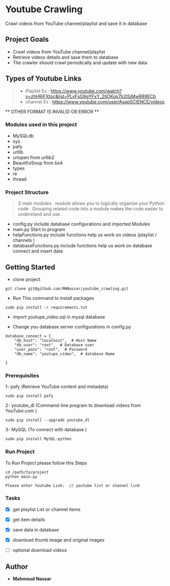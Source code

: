 # Youtube Crawling

Crawl videos from YouTube channel/playlist  and save it in database

## Project Goals

* Crawl videos from YouTube channel/playlist
* Retrieve videos details and save them to database
* The crawler should crawl periodically and update with new data

## Types of Youtube Links

> * Playlist Ex : https://www.youtube.com/watch?v=ztiHRiFXtoc&list=PLvFsG9gYFxY_2tiOKgs7b2lSjMwR89ECb
> * channel  Ex : https://www.youtube.com/user/AsapSCIENCE/videos

** OTHER FORMAT IS INVALID OR ERROR **

### Modules used in this project
- MySQLdb
- sys
- pafy
- urllib
- urlopen from urllib2
- BeautifulSoup from bs4
- types
- re
- thread

### Project Structure

> 3 main modules . module allows you to logically organize your Python code .
Grouping related code into a module makes the code easier to understand and use .

* config.py include database configurations and imported Modules 
* main.py Start to program
* helpFunctions.py include functions help us work on videos (playlist / channels )
* databaseFunctions.py include functions help us work on database  connect and insert data

## Getting Started

* clone project

```
git clone git@github.com:MHNassar/youtube_crawling.git
```
* Run This command to install packages 
```
sudo pip install -r requirements.txt
```
* import youtupe_video.sql in mysql database

* Change you database server configurations in config.py

```
database_connect = {
    "db_host": "localhost",  # Host Name
    "db_user": "root",  # Database user
    "user_pass": "root",  # Password
    "db_name": "youtupe_video",  # database Name

}
```

### Prerequisites

1- pafy (Retrieve YouTube content and metadata)

```
sudo pip install pafy

```
2- youtube_dl (Command-line program to download videos from YouTube.com )

```
sudo pip install --upgrade youtube_dl

```
3- MySQL (To connect with database )

```
sudo pip install MySQL-python

```
### Run Project
To Run Project please follow this Steps
```
cd /path/to/project
python main.py

Please enter Youtube Link:  // youtube list or channel link

```
### Tasks

- [x] get playlist List or channel  items
- [x] get item details
- [x] save data in database
- [x] download thumb image and original images
- [ ] optional download videos


## Author

* **Mahmoud Nassar**

